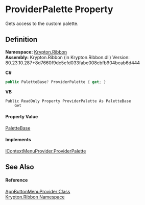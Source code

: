 # ProviderPalette Property


Gets access to the custom palette.



## Definition
**Namespace:** <a href="1e9bc734-cff9-e9b8-f013-94cdac669794.md">Krypton.Ribbon</a>  
**Assembly:** Krypton.Ribbon (in Krypton.Ribbon.dll) Version: 80.23.10.287+8d7660f9dc5efd033fabe008ebfb904beab6d444

**C#**
``` C#
public PaletteBase? ProviderPalette { get; }
```
**VB**
``` VB
Public ReadOnly Property ProviderPalette As PaletteBase
	Get
```



#### Property Value
<a href="6da77fa5-1590-4646-f2ea-70002c922aee.md">PaletteBase</a>

#### Implements
<a href="8c3a4240-b1ea-3581-1b59-4b48388be220.md">IContextMenuProvider.ProviderPalette</a>  


## See Also


#### Reference
<a href="17a4884e-a2d5-62f8-0e59-bba1d24d36d0.md">AppButtonMenuProvider Class</a>  
<a href="1e9bc734-cff9-e9b8-f013-94cdac669794.md">Krypton.Ribbon Namespace</a>  

